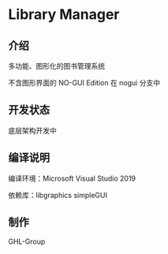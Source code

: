 # Library Manager

## 介绍

多功能、图形化的图书管理系统

不含图形界面的 NO-GUI Edition 在 nogui 分支中

## 开发状态

底层架构开发中

## 编译说明

编译环境：Microsoft Visual Studio 2019

依赖库：libgraphics simpleGUI

## 制作

GHL-Group